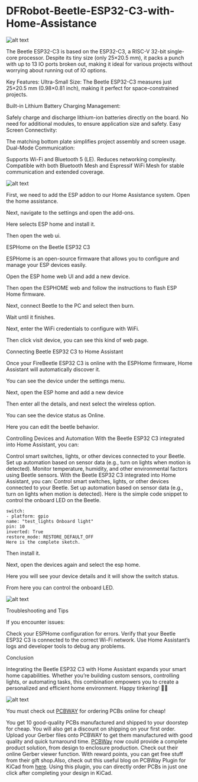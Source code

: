 # DFRobot-Beetle-ESP32-C3-with-Home-Assistance

![alt text](https://hackster.imgix.net/uploads/attachments/1683364/_n4TgYI9Jn7.blob?auto=compress%2Cformat&w=900&h=675&fit=min)

The Beetle ESP32-C3 is based on the ESP32-C3, a RISC-V 32-bit single-core processor. Despite its tiny size (only 25×20.5 mm), it packs a punch with up to 13 IO ports broken out, making it ideal for various projects without worrying about running out of IO options.

Key Features:
Ultra-Small Size: The Beetle ESP32-C3 measures just 25×20.5 mm (0.98×0.81 inch), making it perfect for space-constrained projects.

Built-in Lithium Battery Charging Management:

Safely charge and discharge lithium-ion batteries directly on the board.
No need for additional modules, to ensure application size and safety.
Easy Screen Connectivity:

The matching bottom plate simplifies project assembly and screen usage.
Dual-Mode Communication:

Supports Wi-Fi and Bluetooth 5 (LE).
Reduces networking complexity.
Compatible with both Bluetooth Mesh and Espressif WiFi Mesh for stable communication and extended coverage.

![alt text](https://hackster.imgix.net/uploads/attachments/1683334/image_Yxo3Xx4kHW.png?auto=compress%2Cformat&w=740&h=555&fit=max)

First, we need to add the ESP addon to our Home Assistance system. Open the home assistance.

Next, navigate to the settings and open the add-ons.

Here selects ESP home and install it.

Then open the web ui.

ESPHome on the Beetle ESP32 C3

ESPHome is an open-source firmware that allows you to configure and manage your ESP devices easily.

Open the ESP home web UI and add a new device.

Then open the ESPHOME web and follow the instructions to flash ESP Home firmware.

Next, connect Beetle to the PC and select then burn.

Wait until it finishes.

Next, enter the WiFi credentials to configure with WiFi.

Then click visit device, you can see this kind of web page.

Connecting Beetle ESP32 C3 to Home Assistant

Once your FireBeetle ESP32 C3 is online with the ESPHome firmware, Home Assistant will automatically discover it.

You can see the device under the settings menu.

Next, open the ESP home and add a new device

Then enter all the details, and next select the wireless option.

You can see the device status as Online.

Here you can edit the beetle behavior.

Controlling Devices and Automation
With the Beetle ESP32 C3 integrated into Home Assistant, you can:

Control smart switches, lights, or other devices connected to your Beetle.
Set up automation based on sensor data (e.g., turn on lights when motion is detected).
Monitor temperature, humidity, and other environmental factors using Beetle sensors.
With the Beetle ESP32 C3 integrated into Home Assistant, you can:
Control smart switches, lights, or other devices connected to your Beetle.
Set up automation based on sensor data (e.g., turn on lights when motion is detected).
Here is the simple code snippet to control the onboard LED on the Beetle.

```
switch:
- platform: gpio
name: "test_lights Onboard light"
pin: 10
inverted: True
restore_mode: RESTORE_DEFAULT_OFF
Here is the complete sketch.
```

Then install it.

Next, open the devices again and select the esp home.

Here you will see your device details and it will show the switch status.

From here you can control the onboard LED.

![alt text](https://hackster.imgix.net/uploads/attachments/1683348/image_xQAryB4u3x.png?auto=compress%2Cformat&w=740&h=555&fit=max)

Troubleshooting and Tips

If you encounter issues:

Check your ESPHome configuration for errors.
Verify that your Beetle ESP32 C3 is connected to the correct Wi-Fi network.
Use Home Assistant’s logs and developer tools to debug any problems.

Conclusion

Integrating the Beetle ESP32 C3 with Home Assistant expands your smart home capabilities. Whether you’re building custom sensors, controlling lights, or automating tasks, this combination empowers you to create a personalized and efficient home environment. Happy tinkering! 🏡🔌


![alt text](https://hackster.imgix.net/uploads/attachments/1518136/8_tJuwoRM3dI.JPG?auto=compress%2Cformat&w=740&h=555&fit=max)

You must check out [PCBWAY](https://www.pcbway.com/) for ordering PCBs online for cheap!

You get 10 good-quality PCBs manufactured and shipped to your doorstep for cheap. You will also get a discount on shipping on your first order. Upload your Gerber files onto PCBWAY to get them manufactured with good quality and quick turnaround time. [PCBWay](https://www.pcbway.com/) now could provide a complete product solution, from design to enclosure production. Check out their online Gerber viewer function. With reward points, you can get free stuff from their gift shop.Also, check out this useful blog on PCBWay Plugin for KiCad from [here](https://www.pcbway.com/blog/News/PCBWay_Plug_In_for_KiCad_3ea6219c.html). Using this plugin, you can directly order PCBs in just one click after completing your design in KiCad.
